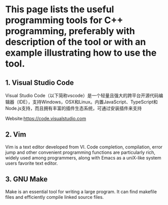 # This page lists the useful programming tools for C++ programming, preferably with description of the tool or with an example illustrating how to use the tool. 

## 1. Visual Studio Code

Visual Studio Code（以下简称vscode）是一个轻量且强大的跨平台开源代码编辑器（IDE），支持Windows，OSX和Linux。内置JavaScript、TypeScript和Node.js支持，而且拥有丰富的插件生态系统，可通过安装插件来支持 

Website:https://code.visualstudio.com

## 2. Vim
Vim is a text editor developed from VI. Code completion, compilation, error jump and other convenient programming functions are particularly rich, widely used among programmers, along with Emacs as a uniX-like system users favorite text editor.

## 3. GNU Make
Make is an essential tool for writing a large program. It can find makefile files and efficiently compile linked source files.

